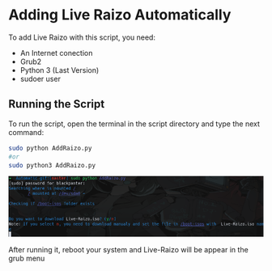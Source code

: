 # Adding Live Raizo Automatically
To add Live Raizo with this script, you need:

* An Internet conection
* Grub2
* Python 3 (Last Version)
* sudoer user

## Running the Script
To run the script, open the terminal in the script directory and type the next command:

```bash
sudo python AddRaizo.py
#or
sudo python3 AddRaizo.py
```
<p align="center">
  <img src="../Pictures/Script.png">
</p>

After running it, reboot your system and Live-Raizo will be appear in the grub menu
